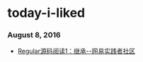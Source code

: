 
# today-i-liked 

### August 8, 2016
- [Regular源码阅读1：继承--网易实践者社区](http://ks.netease.com/blog?id=5092) 
